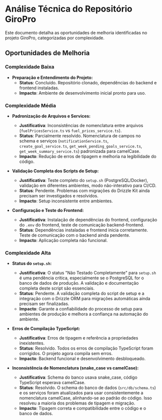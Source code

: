 # Análise Técnica do Repositório GiroPro

Este documento detalha as oportunidades de melhoria identificadas no projeto GiroPro, categorizadas por complexidade.

## Oportunidades de Melhoria

### Complexidade Baixa

*   **Preparação e Entendimento do Projeto:**
    *   **Status**: Concluído. Repositório clonado, dependências do backend e frontend instaladas.
    *   **Impacto**: Ambiente de desenvolvimento inicial pronto para uso.

### Complexidade Média

*   **Padronização de Arquivos e Services:**
    *   **Justificativa**: Inconsistências de nomenclatura entre arquivos (`fuelPricesService.ts` vs `fuel_prices_service.ts`).
    *   **Status**: Parcialmente resolvido. Nomenclatura de campos no schema e serviços (`notificationService.ts`, `create_goal_service.ts`, `get_week_pending_goals_service.ts`, `get_week_summary_service.ts`) padronizada para camelCase.
    *   **Impacto**: Redução de erros de tipagem e melhoria na legibilidade do código.

*   **Validação Completa dos Scripts de Setup:**
    *   **Justificativa**: Teste completo do `setup.sh` (PostgreSQL/Docker), validação em diferentes ambientes, modo não-interativo para CI/CD.
    *   **Status**: Pendente. Problemas com migrações do Drizzle Kit ainda precisam ser investigados e resolvidos.
    *   **Impacto**: Setup inconsistente entre ambientes.

*   **Configuração e Teste do Frontend:**
    *   **Justificativa**: Instalação de dependências do frontend, configuração do `.env` do frontend, teste de comunicação backend-frontend.
    *   **Status**: Dependências instaladas e frontend inicia corretamente. Teste de comunicação com o backend ainda pendente.
    *   **Impacto**: Aplicação completa não funcional.

### Complexidade Alta

*   **Status do `setup.sh`:**
    *   **Justificativa**: O status "Não Testado Completamente" para `setup.sh` é uma pendência crítica, especialmente se o PostgreSQL for o banco de dados de produção. A validação e documentação completa deste script são essenciais.
    *   **Status**: Pendente. A validação completa do script de setup e a integração com o Drizzle ORM para migrações automáticas ainda precisam ser finalizadas.
    *   **Impacto**: Garante a confiabilidade do processo de setup para ambientes de produção e melhora a confiança na automação do ambiente.

*   **Erros de Compilação TypeScript:**
    *   **Justificativa**: Erros de tipagem e referência a propriedades inexistentes.
    *   **Status**: Resolvido. Todos os erros de compilação TypeScript foram corrigidos. O projeto agora compila sem erros.
    *   **Impacto**: Backend funcional e desenvolvimento desbloqueado.

*   **Inconsistência de Nomenclatura (snake_case vs camelCase):**
    *   **Justificativa**: Schema do banco usava snake_case, código TypeScript esperava camelCase.
    *   **Status**: Resolvido. O schema do banco de dados (`src/db/schema.ts`) e os serviços foram atualizados para usar consistentemente a nomenclatura camelCase, alinhando-se ao padrão do código. Isso resolveu a maioria dos problemas de tipagem e migração.
    *   **Impacto**: Tipagem correta e compatibilidade entre o código e o banco de dados.
